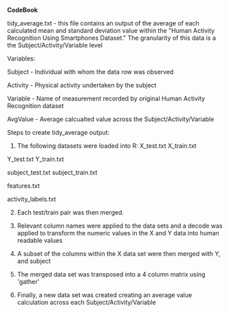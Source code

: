 <b>CodeBook</b>

tidy_average.txt - this file contains an output of the average of each calculated mean and standard deviation value within the "Human Activity Recognition Using Smartphones Dataset." The granularity of this data is a the Subject/Activity/Variable level

Variables:

Subject - Individual with whom the data row was observed

Activity - Physical activity undertaken by the subject

Variable - Name of measurement recorded by original Human Activity Recognition dataset

AvgValue - Average calcualted value across the Subject/Activity/Variable

Steps to create tidy_average output:

1) The following datasets were loaded into R:
X_test.txt
X_train.txt

Y_test.txt
Y_train.txt

subject_test.txt
subject_train.txt

features.txt

activity_labels.txt

2) Each test/train pair was then merged.

3) Relevant column names were applied to the data sets and a decode was applied to transform the numeric values in the X and Y data into human readable values

4) A subset of the columns within the X data set were then merged with Y, and subject

5) The merged data set was transposed into a 4 column matrix using 'gather'

6) Finally, a new data set was created creating an average value calculation across each Subject/Activity/Variable

